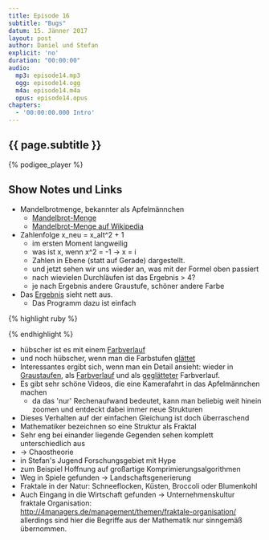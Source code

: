```yaml
---
title: Episode 16
subtitle: "Bugs"
datum: 15. Jänner 2017
layout: post
author: Daniel und Stefan
explicit: 'no'
duration: "00:00:00"
audio:
  mp3: episode14.mp3
  ogg: episode14.ogg
  m4a: episode14.m4a
  opus: episode14.opus
chapters:
  - '00:00:00.000 Intro'
---
```


## {{ page.subtitle }}

{% podigee_player %}

## Show Notes und Links

* Mandelbrotmenge, bekannter als Apfelmännchen
  * [Mandelbrot-Menge](https://aua-uff-co.de/code/mandelbrot.html)
  * [Mandelbrot-Menge auf Wikipedia](https://de.wikipedia.org/wiki/Mandelbrot-Menge)
* Zahlenfolge x_neu = x_alt^2 + 1
  * im ersten Moment langweilig
  * was ist x, wenn x^2 = -1 -> x = i
  * Zahlen in Ebene (statt auf Gerade) dargestellt.
  * und jetzt sehen wir uns wieder an, was mit der Formel oben passiert
  * nach wievielen Durchläufen ist das Ergebnis > 4?
  * je nach Ergebnis andere Graustufe, schöner andere Farbe
* Das [Ergebnis](/code/mandelbrot-bw.html) sieht nett aus.
  * Das Programm dazu ist einfach

{% highlight ruby %}
<canvas id="myCanvas" width="800" height="800"></canvas>
<script>
  context = document.getElementById('myCanvas').getContext('2d');

  for(x = 0; x < 800; x++) {
    for(y = 0; y < 800; y++) {
      i = zx = zy = 0
      cx = -2 + x / 200
      cy = -2 + y / 200

      while(i < 255 && (zx * zx + zy * zy) < 4) {
        xt = zx * zy
        zx = zx * zx - zy * zy + cx
        zy= 2 * xt + cy
        i++
      }

      color = i.toString(16)
      context.beginPath()
      context.rect(x, y, 1, 1)
      context.fillStyle = "#" + color + color + color
      context.fill()
    }
  }
</script>
{% endhighlight %}

  * hübscher ist es mit einem [Farbverlauf](/code/mandelbrot.html)
  * und noch hübscher, wenn man die Farbstufen [glättet](/code/mandelbrot-smooth.html)
* Interessantes ergibt sich, wenn man ein Detail ansieht: wieder in [Graustaufen](/code/mandelbrot-bw-detail.html), als [Farbverlauf](/code/mandelbrot-detail.html) und als [geglätteter](/code/mandelbrot-smooth-detail.html) Farbverlauf.
* Es gibt sehr schöne Videos, die eine Kamerafahrt in das Apfelmännchen machen
  * da das 'nur' Rechenaufwand bedeutet, kann man beliebig weit hinein zoomen und
    entdeckt dabei immer neue Strukturen
* Dieses Verhalten auf der einfachen Gleichung ist doch überraschend
* Mathematiker bezeichnen so eine Struktur als Fraktal
* Sehr eng bei einander liegende Gegenden sehen komplett unterschiedlich aus
* -> Chaostheorie
* in Stefan's Jugend Forschungsgebiet mit Hype
* zum Beispiel Hoffnung auf großartige Komprimierungsalgorithmen
* Weg in Spiele gefunden -> Landschaftsgenerierung
* Fraktale in der Natur: Schneeflocken, Küsten, Broccoli oder Blumenkohl
* Auch Eingang in die Wirtschaft gefunden -> Unternehmenskultur fraktale Organisation: http://4managers.de/management/themen/fraktale-organisation/ allerdings sind hier die Begriffe aus der Mathematik nur sinngemäß übernommen.
